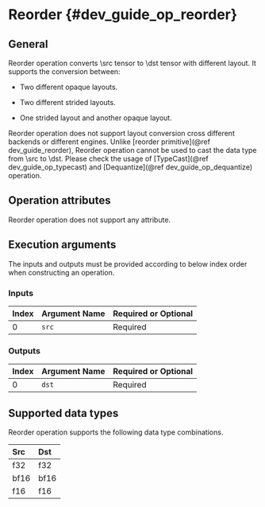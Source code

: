 Reorder {#dev_guide_op_reorder}
===============================

## General

Reorder operation converts \src tensor to \dst tensor with different layout. It
supports the conversion between:

- Two different opaque layouts.

- Two different strided layouts.

- One strided layout and another opaque layout.

Reorder operation does not support layout conversion cross different backends or
different engines. Unlike [reorder primitive](@ref dev_guide_reorder), Reorder
operation cannot be used to cast the data type from \src to \dst. Please check
the usage of [TypeCast](@ref dev_guide_op_typecast) and
[Dequantize](@ref dev_guide_op_dequantize) operation.

## Operation attributes

Reorder operation does not support any attribute.

## Execution arguments

The inputs and outputs must be provided according to below index order when
constructing an operation.

### Inputs

| Index | Argument Name | Required or Optional |
|:------|:--------------|:---------------------|
| 0     | `src`         | Required             |

### Outputs

| Index | Argument Name | Required or Optional |
|:------|:--------------|:---------------------|
| 0     | `dst`         | Required             |

## Supported data types

Reorder operation supports the following data type combinations.

| Src  | Dst  |
|:---- |:---- |
| f32  | f32  |
| bf16 | bf16 |
| f16  | f16  |
